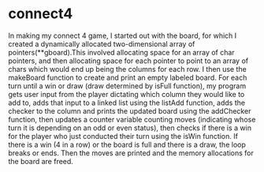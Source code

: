 # connect4
In making my connect 4 game,  I started out with the board, for which I created a dynamically allocated two-dimensional array of pointers(**gboard).This involved allocating space for an array of char pointers, and then allocating space for each pointer to point to an array of chars which would end up being the columns for each row. I then use the makeBoard function to create and print an empty labeled board. For each turn until a win or draw (draw determined by isFull function), my program gets user input from the player dictating which column they would like to add to, adds that input to a linked list using the listAdd function, adds the checker to the column and prints the updated board using the addChecker function, then updates a counter variable counting moves (indicating whose turn it is depending on an odd or even status), then checks if there is a win for the player who just conducted their turn using the isWin function. If there is a win (4 in a row) or the board is full and there is a draw, the loop breaks or ends. Then the moves are printed and the memory allocations for the board are freed.
